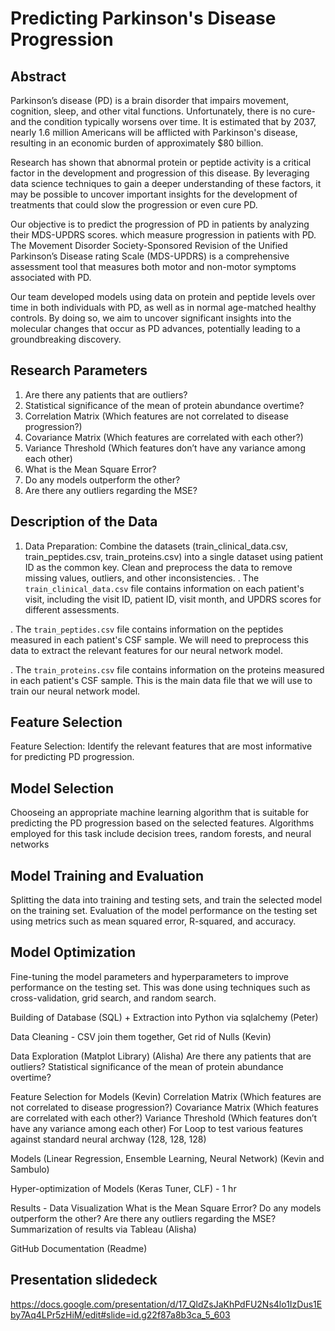 # Predicting Parkinson's Disease Progression

## Abstract
Parkinson’s disease (PD) is a brain disorder that impairs movement, cognition, sleep, and other vital functions. Unfortunately, there is no cure- and the condition typically worsens over time. It is estimated that by 2037, nearly 1.6 million Americans will be afflicted with Parkinson's disease, resulting in an economic burden of approximately $80 billion.

Research has shown that abnormal protein  or peptide activity is a critical factor in the development and progression of this disease. By leveraging data science techniques to gain a deeper understanding of these factors, it may be possible to uncover important insights for the development of treatments that could slow the progression or even cure PD.

Our objective is to predict the progression of PD in patients by analyzing their MDS-UPDRS scores. which measure progression in patients with PD. The Movement Disorder Society-Sponsored Revision of the Unified Parkinson’s Disease rating Scale (MDS-UPDRS) is a comprehensive assessment tool that measures both motor and non-motor symptoms associated with PD.

Our team developed models using data on protein and peptide levels over time in both individuals with PD, as well as in normal age-matched healthy controls. By doing so, we aim to uncover significant insights into the molecular changes that occur as PD advances, potentially leading to a groundbreaking discovery.

## Research Parameters
1. Are there any patients that are outliers?
2. Statistical significance of the mean of protein abundance overtime? 
3. Correlation Matrix (Which features are not correlated to disease progression?)
4. Covariance Matrix (Which features are correlated with each other?)
5. Variance Threshold (Which features don’t have any variance among each other)
6. What is the Mean Square Error?
7. Do any models outperform the other?
8. Are there any outliers regarding the MSE?


## Description of the Data
1. Data Preparation: Combine the datasets (train_clinical_data.csv, train_peptides.csv, train_proteins.csv) into a single dataset using patient ID as the common key. Clean and preprocess the data to remove missing values, outliers, and other inconsistencies.
  . The `train_clinical_data.csv` file contains information on each patient's visit, including the visit ID, patient ID, visit month, and UPDRS scores for     different assessments.

  . The `train_peptides.csv` file contains information on the peptides measured in each patient's CSF sample. We will need to preprocess this data to           extract the relevant features for our neural network model.

  . The `train_proteins.csv` file contains information on the proteins measured in each patient's CSF sample. This is the main data file that we will use       to train our neural network model.



## Feature Selection
Feature Selection: Identify the relevant features that are most informative for predicting PD progression.


## Model Selection
Chooseing an appropriate machine learning algorithm that is suitable for predicting the PD progression based on the selected features. Algorithms employed for this task include decision trees, random forests, and neural networks

## Model Training and Evaluation
Splitting the data into training and testing sets, and train the selected model on the training set. Evaluation of the model performance on the testing set using metrics such as mean squared error, R-squared, and accuracy.

## Model Optimization
Fine-tuning the model parameters and hyperparameters to improve performance on the testing set. This was done using techniques such as cross-validation, grid search, and random search.


Building of Database (SQL) + Extraction into Python via sqlalchemy (Peter)

Data Cleaning - CSV join them together, Get rid of Nulls (Kevin) 

Data Exploration (Matplot Library) (Alisha)
Are there any patients that are outliers?
Statistical significance of the mean of protein abundance overtime? 

Feature Selection for Models (Kevin)
Correlation Matrix (Which features are not correlated to disease progression?)
Covariance Matrix (Which features are correlated with each other?)
Variance Threshold (Which features don’t have any variance among each other)
For Loop to test various features against standard neural archway (128, 128, 128)

Models (Linear Regression, Ensemble Learning, Neural Network) (Kevin and Sambulo)

Hyper-optimization of Models (Keras Tuner, CLF) - 1 hr 

Results - Data Visualization
What is the Mean Square Error?
Do any models outperform the other?
Are there any outliers regarding the MSE?
Summarization of results via Tableau (Alisha)

GitHub Documentation (Readme)


## Presentation slidedeck
https://docs.google.com/presentation/d/17_QldZsJaKhPdFU2Ns4lo1IzDus1Eby7Aq4LPr5zHiM/edit#slide=id.g22f87a8b3ca_5_603












